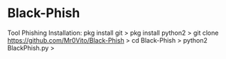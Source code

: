 # Black-Phish
Tool Phishing
Installation:
pkg install git >
pkg install python2 >
git clone https://github.com/Mr0Vito/Black-Phish >
cd Black-Phish >
python2 BlackPhish.py >

